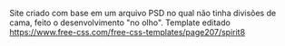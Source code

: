 Site criado com base em um arquivo PSD no qual não tinha divisões de cama, feito o desenvolvimento "no olho". 
Template editado https://www.free-css.com/free-css-templates/page207/spirit8
